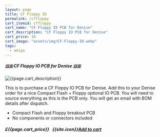 ```yaml
---
layout: page
title: CF Floppy IO
permalink: /cffloppy
cart_itemid: cffloppy
cart_name: "CF Floppy IO PCB for Denise"
cart_description: "CF Floppy IO PCB for Denise"
cart_price: 10
cart_image: "assets/img/CF-Floppy-IO.webp"
tags: 
  - amiga
---
```


##### 🇬🇧 CF Floppy IO PCB for Denise 🇬🇧

  <p class="lead text-center">
    <img src="{{page.cart_image}}" class="img-thumbnail" alt="{{page.cart_description}}">
  </p>

This is to purchase a CF Floppy IO PCB for Denise. Add this to your Denise order for a nice Compact Flash + Floppy optional IO PCB. You will need to source everything as this is the PCB only. You will get an email with BOM details after dispatch.

* Compact Flash and Floppy breakout PCB
* No components or connectors included

##### £{{page.cart_price}} &nbsp; {{site.icon}}[Add to cart](/cart#{{page.cart_itemid}})